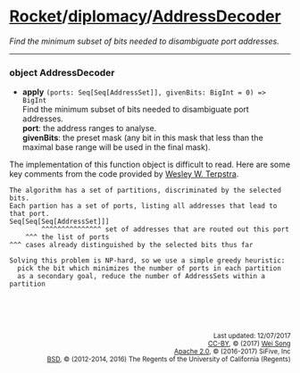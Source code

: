[Rocket](../Readme.md)/[diplomacy](../diplomacy.md)/[AddressDecoder](https://github.com/freechipsproject/rocket-chip/blob/master/src/main/scala/diplomacy/AddressDecoder.scala)
=====================
*Find the minimum subset of bits needed to disambiguate port addresses.*

**********************

### object AddressDecoder

+ **apply** `(ports: Seq[Seq[AddressSet]], givenBits: BigInt = 0) => BigInt`<br>
  Find the minimum subset of bits needed to disambiguate port addresses.<br>
  **port**: the address ranges to analyse.<br>
  **givenBits**: the preset mask (any bit in this mask that less than the maximal base range will be used in the final mask).

The implementation of this function object is difficult to read.
Here are some key comments from the code provided by [Wesley W. Terpstra](https://github.com/terpstra).

~~~
The algorithm has a set of partitions, discriminated by the selected bits.
Each partion has a set of ports, listing all addresses that lead to that port.
Seq[Seq[Seq[AddressSet]]]
        ^^^^^^^^^^^^^^^ set of addresses that are routed out this port
    ^^^ the list of ports
^^^ cases already distinguished by the selected bits thus far

Solving this problem is NP-hard, so we use a simple greedy heuristic:
  pick the bit which minimizes the number of ports in each partition
  as a secondary goal, reduce the number of AddressSets within a partition
~~~

<br><br><br><p align="right">
<sub>
Last updated: 12/07/2017<br>
[CC-BY](https://creativecommons.org/licenses/by/3.0/), &copy; (2017) [Wei Song](mailto:wsong83@gmail.com)<br>
[Apache 2.0](https://github.com/freechipsproject/rocket-chip/blob/master/LICENSE.SiFive), &copy; (2016-2017) SiFive, Inc<br>
[BSD](https://github.com/freechipsproject/rocket-chip/blob/master/LICENSE.Berkeley), &copy; (2012-2014, 2016) The Regents of the University of California (Regents)
</sub>
</p>
